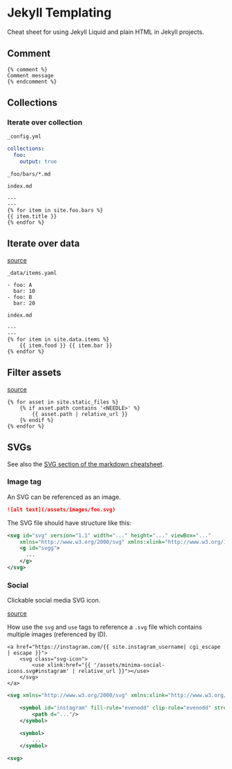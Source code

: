 # Jekyll Templating

Cheat sheet for using Jekyll Liquid and plain HTML in Jekyll projects.

## Comment

```
{% comment %}
Comment message
{% endcomment %}
```

## Collections


### Iterate over collection

`_config.yml`

```yaml
collections:
  foo:
    output: true
```

`_foo/bars/*.md`

`index.md`
```
---
---
{% for item in site.foo.bars %}
{{ item.title }}
{% endfor %}
```

## Iterate over data

[source](https://stackoverflow.com/questions/17677094/jekyll-for-loop-over-all-images-in-a-folder)

`_data/items.yaml`
```
- foo: A
  bar: 10
- foo: B
  bar: 20
```

`index.md`
```
---
---
{% for item in site.data.items %}
    {{ item.food }} {{ item.bar }}
{% endfor %}
```

## Filter assets

[source](https://stackoverflow.com/questions/17677094/jekyll-for-loop-over-all-images-in-a-folder)

```
{% for asset in site.static_files %}
    {% if asset.path contains '<NEEDLE>' %}
        {{ asset.path | relative_url }}
    {% endif %}
{% endfor %}
```

## SVGs

See also the [SVG section of the markdown cheatsheet](/cheatsheets/markdown.md#svgs).

### Image tag

An SVG can be referenced as an image.

```markdown
![alt text](/assets/images/foo.svg)
```

The SVG file should have structure like this:

```xml
<svg id="svg" version="1.1" width="..." height="..." viewBox="..."
    xmlns="http://www.w3.org/2000/svg" xmlns:xlink="http://www.w3.org/1999/xlink">
    <g id="svgg">
      ...
    </g>
</svg>
```

### Social

Clickable social media SVG icon.

[source](https://github.com/jekyll/minima/blob/master/_includes/social.html)

How use the `svg` and `use` tags to reference a `.svg` file which contains multiple images (referenced by ID).

```jekyll
<a href="https://instagram.com/{{ site.instagram_username| cgi_escape | escape }}">
    <svg class="svg-icon">
        <use xlink:href="{{ '/assets/minima-social-icons.svg#instagram' | relative_url }}"></use>
    </svg>
</a>
```

```xml
<svg xmlns="http://www.w3.org/2000/svg" xmlns:xlink="http://www.w3.org/1999/xlink">

    <symbol id="instagram" fill-rule="evenodd" clip-rule="evenodd" stroke-linejoin="round" stroke-miterlimit="1.414">
        <path d="..."/>
    </symbol>

    <symbol>
        ...
    </symbol>

<svg>
```
